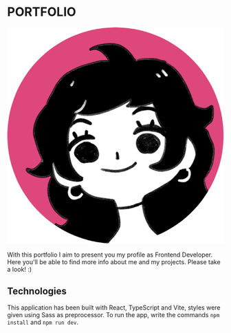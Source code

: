 # PORTFOLIO

![Icon of myself](/public/favicon.png)

With this portfolio I aim to present you my profile as Frontend Developer. Here you'll be able to find more info about me and my projects. Please take a look! :)

## Technologies

This application has been built with React, TypeScript and Vite, styles were given using Sass as preprocessor. To run the app, write the commands `npm install` and `npm run dev`.